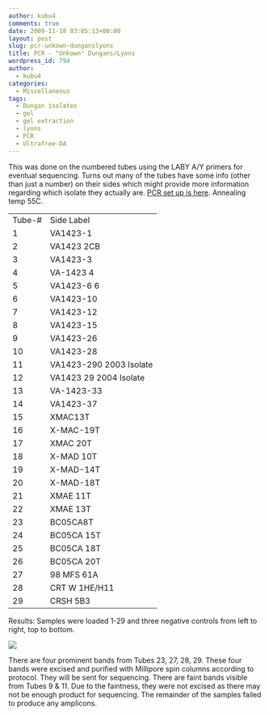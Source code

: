 ```yaml
---
author: kubu4
comments: true
date: 2009-11-18 03:05:13+00:00
layout: post
slug: pcr-unkown-dunganslyons
title: PCR - "Unkown" Dungans/Lyons
wordpress_id: 794
author:
  - kubu4
categories:
  - Miscellaneous
tags:
  - Dungan isolates
  - gel
  - gel extraction
  - lyons
  - PCR
  - Ultrafree-DA
---
```


This was done on the numbered tubes using the LABY A/Y primers for eventual sequencing. Turns out many of the tubes have some info (other than just a number) on their sides which might provide more information regarding which isolate they actually are. [PCR set up is here](http://eagle.fish.washington.edu/Arabidopsis/Notebook%20Workup%20Files/20091117-01.jpg). Annealing temp 55C.

<table class="wiki_table mceItemTable" >
<tbody >
<tr >

<td >Tube-#
</td>

<td >Side Label
</td>
</tr>
<tr >

<td >1
</td>

<td >VA1423-1
</td>
</tr>
<tr >

<td >2
</td>

<td >VA1423 2CB
</td>
</tr>
<tr >

<td >3
</td>

<td >VA1423-3
</td>
</tr>
<tr >

<td >4
</td>

<td >VA-1423 4
</td>
</tr>
<tr >

<td >5
</td>

<td >VA1423-6 6
</td>
</tr>
<tr >

<td >6
</td>

<td >VA1423-10
</td>
</tr>
<tr >

<td >7
</td>

<td >VA1423-12
</td>
</tr>
<tr >

<td >8
</td>

<td >VA1423-15
</td>
</tr>
<tr >

<td >9
</td>

<td >VA1423-26
</td>
</tr>
<tr >

<td >10
</td>

<td >VA1423-28
</td>
</tr>
<tr >

<td >11
</td>

<td >VA1423-290 2003 Isolate
</td>
</tr>
<tr >

<td >12
</td>

<td >VA1423 29 2004 Isolate
</td>
</tr>
<tr >

<td >13
</td>

<td >VA-1423-33
</td>
</tr>
<tr >

<td >14
</td>

<td >VA1423-37
</td>
</tr>
<tr >

<td >15
</td>

<td >XMAC13T
</td>
</tr>
<tr >

<td >16
</td>

<td >X-MAC-19T
</td>
</tr>
<tr >

<td >17
</td>

<td >XMAC 20T
</td>
</tr>
<tr >

<td >18
</td>

<td >X-MAD 10T
</td>
</tr>
<tr >

<td >19
</td>

<td >X-MAD-14T
</td>
</tr>
<tr >

<td >20
</td>

<td >X-MAD-18T
</td>
</tr>
<tr >

<td >21
</td>

<td >XMAE 11T
</td>
</tr>
<tr >

<td >22
</td>

<td >XMAE 13T
</td>
</tr>
<tr >

<td >23
</td>

<td >BC05CA8T
</td>
</tr>
<tr >

<td >24
</td>

<td >BC05CA 15T
</td>
</tr>
<tr >

<td >25
</td>

<td >BC05CA 18T
</td>
</tr>
<tr >

<td >26
</td>

<td >BC05CA 20T
</td>
</tr>
<tr >

<td >27
</td>

<td >98 MFS 61A
</td>
</tr>
<tr >

<td >28
</td>

<td >CRT W 1HE/H11
</td>
</tr>
<tr >

<td >29
</td>

<td >CRSH 5B3
</td>
</tr>
</tbody>
</table>

Results: Samples were loaded 1-29 and three negative controls from left to right, top to bottom.

![](http://eagle.fish.washington.edu/Arabidopsis/20091118.jpg)

There are four prominent bands from Tubes 23, 27, 28, 29. These four bands were excised and purified with Millipore spin columns according to protocol. They will be sent for sequencing. There are faint bands visible from Tubes 9 & 11. Due to the faintness, they were not excised as there may not be enough product for sequencing. The remainder of the samples failed to produce any amplicons.
